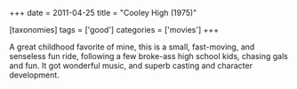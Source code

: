 +++
date = 2011-04-25
title = "Cooley High (1975)"

[taxonomies]
tags = ['good']
categories = ['movies']
+++

A great childhood favorite of mine, this is a small, fast-moving, and
senseless fun ride, following a few broke-ass high school kids, chasing
gals and fun. It got wonderful music, and superb casting and character
development.
